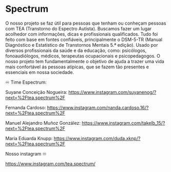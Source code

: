 # Spectrum
O nosso projeto se faz útil para pessoas que tenham ou conheçam pessoas com TEA (Transtorno do Espectro Autista). 
Buscamos fazer um lugar acolhedor com informações, dicas e profissionais qualificados. 
Tudo foi feito com base em fontes confiáveis, principalmente o DSM-5-TR (Manual Diagnóstico e Estatístico de Transtornos Mentais 5.ª edição). Usado por diversos profissionais da saúde e da educação, como: psicólogos, fonoaudiólogos, médicos, terapeutas ocupacionais e psicopedagogos. 
O nosso projeto tem fundamentalmente o objetivo de ajuda a trazer uma vida mais confortável ás pessoas atípicas, que se fazem tão presentes e essenciais em nossa sociedade.

♾️ Time Espectrum:

Suyane Conceição Nogueira: https://www.instagram.com/suyanenog/?next=%2Ftea.spectrum%2F

Fernanda Cardoso: https://www.instagram.com/nanda.cardoso.16/?next=%2Ftea.spectrum%2F

Manuel Alejandro Muñoz González: https://www.instagram.com/takelb_15/?next=%2Ftea.spectrum%2F

Maria Eduarda Knupp: https://www.instagram.com/duda.xknp/?next=%2Ftea.spectrum%2F

Nosso instagram ♾️

https://www.instagram.com/tea.spectrum/
